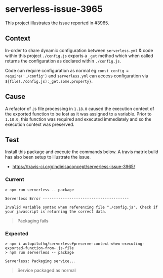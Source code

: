 # serverless-issue-3965

This project illustrates the issue reported in [#3965](https://github.com/serverless/serverless/issues/3965).

## Context

In-order to share dynamic configuration between `serverless.yml` & code within this project `./config.js` exports a `_get` method which when called returns the configuration as declared within `./config.js`.

Code can require configuration as normal eg `const config = require('./config')` and `serverless.yml` can access configuration via `${file(./config.js):_get.some.property}`.

## Cause

A refactor of .js file processing in `1.18.0` caused the execution context of the exported function to be lost as it was assigned to a variable. Prior to `1.18.0`, this function was required and executed immediately and so the execution context was preserved.

## Test

Install this package and execute the commands below. A travis matrix build has also been setup to illustrate the issue.

- https://travis-ci.org/indieisaconcept/serverless-issue-3965/

### Current

```
> npm run serverless -- package

Serverless Error ---------------------------------------

Invalid variable syntax when referencing file "./config.js". Check if your javascript is returning the correct data.
```
> Packaging fails

### Expected

```
> npm i autopilothq/serverless#preserve-context-when-executing-exported-function-from-.js-file
> npm run serverless -- package

Serverless: Packaging service...
```
> Service packaged as normal
